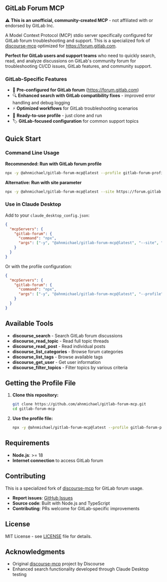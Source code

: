 ## GitLab Forum MCP

⚠️ **This is an unofficial, community-created MCP** - not affiliated with or endorsed by GitLab Inc.

A Model Context Protocol (MCP) stdio server specifically configured for GitLab forum troubleshooting and support. This is a specialized fork of [discourse-mcp](https://github.com/discourse/discourse-mcp) optimized for https://forum.gitlab.com.

**Perfect for GitLab users and support teams** who need to quickly search, read, and analyze discussions on GitLab's community forum for troubleshooting CI/CD issues, GitLab features, and community support.

### GitLab-Specific Features
- 🎯 **Pre-configured for GitLab forum** (https://forum.gitlab.com)
- 🔍 **Enhanced search with GitLab compatibility fixes** - improved error handling and debug logging
- ⚡ **Optimized workflows** for GitLab troubleshooting scenarios
- 📁 **Ready-to-use profile** - just clone and run
- 🏷️ **GitLab-focused configuration** for common support topics

## Quick Start

### Command Line Usage

**Recommended: Run with GitLab forum profile**
```bash
npx -y @ahnmichael/gitlab-forum-mcp@latest --profile gitlab-forum-profile.json
```

**Alternative: Run with site parameter**
```bash
npx -y @ahnmichael/gitlab-forum-mcp@latest --site https://forum.gitlab.com
```

### Use in Claude Desktop

Add to your `claude_desktop_config.json`:

```json
{
  "mcpServers": {
    "gitlab-forum": {
      "command": "npx",
      "args": ["-y", "@ahnmichael/gitlab-forum-mcp@latest", "--site", "https://forum.gitlab.com"]
    }
  }
}
```

Or with the profile configuration:
```json
{
  "mcpServers": {
    "gitlab-forum": {
      "command": "npx",
      "args": ["-y", "@ahnmichael/gitlab-forum-mcp@latest", "--profile", "/path/to/gitlab-forum-profile.json"]
    }
  }
}
```

## Available Tools

- **discourse_search** - Search GitLab forum discussions
- **discourse_read_topic** - Read full topic threads
- **discourse_read_post** - Read individual posts
- **discourse_list_categories** - Browse forum categories
- **discourse_list_tags** - Browse available tags
- **discourse_get_user** - Get user information
- **discourse_filter_topics** - Filter topics by various criteria

## Getting the Profile File

1. **Clone this repository:**
   ```bash
   git clone https://github.com/ahnmichael/gitlab-forum-mcp.git
   cd gitlab-forum-mcp
   ```

2. **Use the profile file:**
   ```bash
   npx -y @ahnmichael/gitlab-forum-mcp@latest --profile gitlab-forum-profile.json
   ```

## Requirements

- **Node.js**: >= 18
- **Internet connection** to access GitLab forum

## Contributing

This is a specialized fork of [discourse-mcp](https://github.com/discourse/discourse-mcp) for GitLab forum usage.

- **Report issues**: [GitHub Issues](https://github.com/ahnmichael/gitlab-forum-mcp/issues)
- **Source code**: Built with Node.js and TypeScript
- **Contributing**: PRs welcome for GitLab-specific improvements

## License

MIT License - see [LICENSE](LICENSE) file for details.

## Acknowledgments

- Original [discourse-mcp](https://github.com/discourse/discourse-mcp) project by Discourse
- Enhanced search functionality developed through Claude Desktop testing